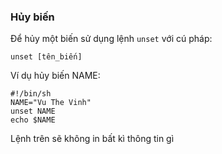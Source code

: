 ### Hủy biến 

Để hủy một biến sử dụng lệnh ``unset`` với cú pháp:

``unset [tên_biến]``

Ví dụ hủy biến NAME:

```
#!/bin/sh
NAME="Vu The Vinh"
unset NAME
echo $NAME
```

Lệnh trên sẽ không in bất kì thông tin gì
